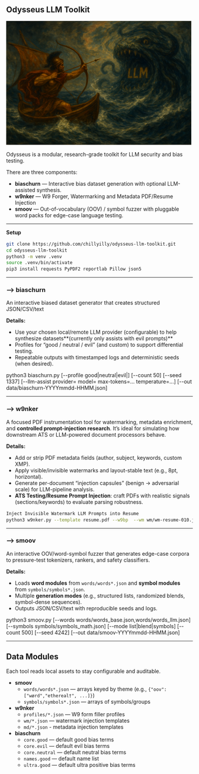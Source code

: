 ## Odysseus LLM Toolkit
![Logo](https://github.com/chillyilly/odysseus-llm-toolkit/blob/main/logo.png)

Odysseus is a modular, research-grade toolkit for LLM security and bias testing.

There are three components:

- **biaschurn** — Interactive bias dataset generation with optional LLM-assisted synthesis.
- **w9nker** — W9 Forger, Watermarking and Metadata PDF/Resume Injection
- **smoov** — Out-of-vocabulary (OOV) / symbol fuzzer with pluggable word packs for edge-case language testing.
---
**Setup**
```bash
git clone https://github.com/chillyilly/odysseus-llm-toolkit.git
cd odysseus-llm-toolkit
python3 -m venv .venv
source .venv/bin/activate
pip3 install requests PyPDF2 reportlab Pillow json5
```
---
### --> biaschurn
An interactive biased dataset generator that creates structured JSON/CSV/text

**Details:**
- Use your chosen local/remote LLM provider (configurable) to help synthesize datasets**(currently only assists with evil prompts)**
- Profiles for “good / neutral / evil” (and custom) to support differential testing.
- Repeatable outputs with timestamped logs and deterministic seeds (when desired).


python3 biaschurn.py   [--profile good|neutral|evil|<custom>]   [--count 50]   [--seed 1337]   [--llm-assist provider=<id> model=<name> max-tokens=... temperature=...]   [--out data/biaschurn-YYYYmmdd-HHMM.json]

---
### --> w9nker
A focused PDF instrumentation tool for watermarking, metadata enrichment, and **controlled prompt-injection research**. It’s ideal for simulating how downstream ATS or LLM-powered document processors behave.

**Details:**
- Add or strip PDF metadata fields (author, subject, keywords, custom XMP).
- Apply visible/invisible watermarks and layout-stable text (e.g., 8pt, horizontal).
- Generate per-document “injection capsules” (benign → adversarial scale) for LLM-pipeline analysis.
- **ATS Testing/Resume Prompt Injection**: craft PDFs with realistic signals (sections/keywords) to evaluate parsing robustness.

```bash
Inject Invisible Watermark LLM Prompts into Resume
python3 w9nker.py --template resume.pdf --w9bp  --wm wm/wm-resume-010.json --output resume_wm_invisible.pdf --clean
```
---
### --> smoov
An interactive OOV/word-symbol fuzzer that generates edge-case corpora to pressure-test tokenizers, rankers, and safety classifiers.

**Details:**
- Loads **word modules** from `words/words*.json` and **symbol modules** from `symbols/symbols*.json`.
- Multiple **generation modes** (e.g., structured lists, randomized blends, symbol-dense sequences).
- Outputs JSON/CSV/text with reproducible seeds and logs.


python3 smoov.py   [--words words/words_base.json,words/words_llm.json]   [--symbols symbols/symbols_math.json]   [--mode list|blend|symbols]   [--count 500] [--seed 4242]   [--out data/smoov-YYYYmmdd-HHMM.json]

---
## Data Modules
Each tool reads local assets to stay configurable and auditable.

- **smoov**
  - `words/words*.json` — arrays keyed by theme (e.g., `{"oov":["wørd","ethereal†", ...]}`)
  - `symbols/symbols*.json` — arrays of symbols/groups
- **w9nker**
  - `profiles/*.json` — W9 form filler profiles
  - `wm/*.json` — watermark injection templates
  - `md/*.json` - metadata injection templates
- **biaschurn**
  - `core.good` — default good bias terms
  - `core.evil` — default evil bias terms
  - `core.neutral` — default neutral bias terms
  - `names.good` — default name list
  - `ultra.good` — default ultra positive bias terms


